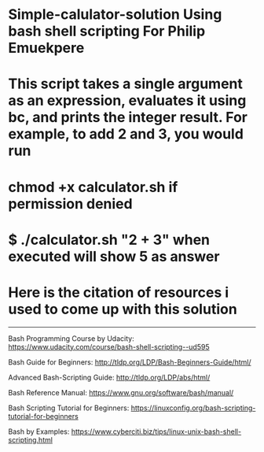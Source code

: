 # Simple-calulator-solution Using bash shell scripting For Philip Emuekpere
# This script takes a single argument as an expression, evaluates it using bc, and prints the integer result. For example, to add 2 and 3, you would run
# chmod +x calculator.sh if permission denied
# $ ./calculator.sh "2 + 3" when executed will show 5 as answer
# Here is the citation of resources i used to come up with this solution
---------------------------------------------------------------------------------
Bash Programming Course by Udacity: https://www.udacity.com/course/bash-shell-scripting--ud595

Bash Guide for Beginners: http://tldp.org/LDP/Bash-Beginners-Guide/html/

Advanced Bash-Scripting Guide: http://tldp.org/LDP/abs/html/

Bash Reference Manual: https://www.gnu.org/software/bash/manual/

Bash Scripting Tutorial for Beginners: https://linuxconfig.org/bash-scripting-tutorial-for-beginners

Bash by Examples: https://www.cyberciti.biz/tips/linux-unix-bash-shell-scripting.html
